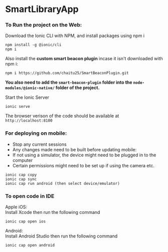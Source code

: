# SmartLibraryApp

### To Run the project on the Web: 
Download the Ionic CLI with NPM, and install packages using npm i
```
npm install -g @ionic/cli
npm i
```

Also install the **custom smart beacon plugin** incase it isn't downloaded with npm i:
```
npm i https://github.com/chaitu25/SmartBeaconPlugin.git
```

**You also need to add the ```smart-beacon-plugin``` folder into the ```node-modules/@ionic-native/``` folder of the project.**

Start the Ionic Server <br>
   ```
   ionic serve
   ```
The browser verison of the code should be available at ```http://localhost:8100```

### For deploying on mobile:  
- Stop any current sessions  
- Any changes made need to be built before updating mobile:
- If not using a simulator, the device might need to be plugged in to the computer  
- Certain permissions might need to be set up if using the camera etc.

```
ionic cap copy
ionic cap sync
ionic cap run android (then select device/emulator)
```

### To open code in IDE
Apple iOS:  
Install Xcode then run the following command
```
ionic cap open ios
```

Android:  
Install Android Studio then run the following command
```
ionic cap open android
```
